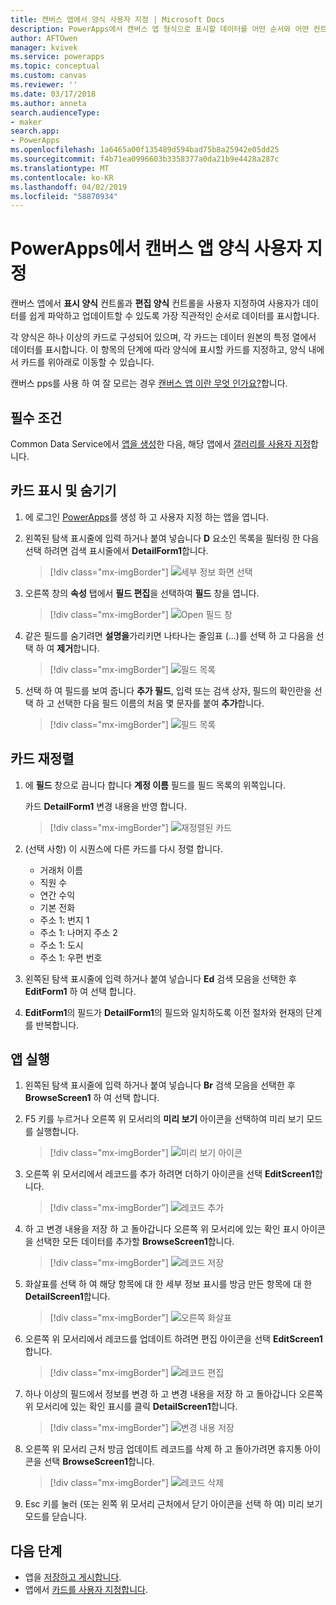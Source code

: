 ```yaml
---
title: 캔버스 앱에서 양식 사용자 지정 | Microsoft Docs
description: PowerApps에서 캔버스 앱 형식으로 표시할 데이터를 어떤 순서와 어떤 컨트롤 방식으로 표시할지 지정합니다.
author: AFTOwen
manager: kvivek
ms.service: powerapps
ms.topic: conceptual
ms.custom: canvas
ms.reviewer: ''
ms.date: 03/17/2018
ms.author: anneta
search.audienceType:
- maker
search.app:
- PowerApps
ms.openlocfilehash: 1a6465a00f135489d594bad75b8a25942e05dd25
ms.sourcegitcommit: f4b71ea0996603b3358377a0da21b9e4428a287c
ms.translationtype: MT
ms.contentlocale: ko-KR
ms.lasthandoff: 04/02/2019
ms.locfileid: "58870934"
---
```

# <a name="customize-a-canvas-app-form-in-powerapps"></a>PowerApps에서 캔버스 앱 양식 사용자 지정

캔버스 앱에서 **표시 양식** 컨트롤과 **편집 양식** 컨트롤을 사용자 지정하여 사용자가 데이터를 쉽게 파악하고 업데이트할 수 있도록 가장 직관적인 순서로 데이터를 표시합니다.

각 양식은 하나 이상의 카드로 구성되어 있으며, 각 카드는 데이터 원본의 특정 열에서 데이터를 표시합니다. 이 항목의 단계에 따라 양식에 표시할 카드를 지정하고, 양식 내에서 카드를 위아래로 이동할 수 있습니다.

캔버스 pps를 사용 하 여 잘 모르는 경우 [캔버스 앱 이란 무엇 인가요?](getting-started.md)합니다.

## <a name="prerequisites"></a>필수 조건

Common Data Service에서 [앱을 생성](data-platform-create-app.md)한 다음, 해당 앱에서 [갤러리를 사용자 지정](customize-layout-sharepoint.md)합니다.

## <a name="show-and-hide-cards"></a>카드 표시 및 숨기기

1. 에 로그인 [PowerApps](http://web.powerapps.com?utm_source=padocs&utm_medium=linkinadoc&utm_campaign=referralsfromdoc)를 생성 하 고 사용자 지정 하는 앱을 엽니다.

1. 왼쪽된 탐색 표시줄에 입력 하거나 붙여 넣습니다 **D** 요소인 목록을 필터링 한 다음 선택 하려면 검색 표시줄에서 **DetailForm1**합니다.

    > [!div class="mx-imgBorder"]
    > ![세부 정보 화면 선택](./media/customize-forms-sharepoint/select-detailform.png)

1. 오른쪽 창의 **속성** 탭에서 **필드 편집**을 선택하여 **필드** 창을 엽니다.

    > [!div class="mx-imgBorder"]
    > ![Open 필드 창](./media/customize-forms-sharepoint/edit-fields.png)

1. 같은 필드를 숨기려면 **설명을**가리키면 나타나는 줄임표 (...)를 선택 하 고 다음을 선택 하 여 **제거**합니다.

    > [!div class="mx-imgBorder"]
    > ![필드 목록](./media/customize-forms-sharepoint/hide-fields.png)

1. 선택 하 여 필드를 보여 줍니다 **추가 필드**, 입력 또는 검색 상자, 필드의 확인란을 선택 하 고 선택한 다음 필드 이름의 처음 몇 문자를 붙여 **추가**합니다.

    > [!div class="mx-imgBorder"]
    > ![필드 목록](./media/customize-forms-sharepoint/show-field.png)

## <a name="reorder-the-cards"></a>카드 재정렬

1. 에 **필드** 창으로 끕니다 합니다 **계정 이름** 필드를 필드 목록의 위쪽입니다.

    카드 **DetailForm1** 변경 내용을 반영 합니다.

    > [!div class="mx-imgBorder"]
    > ![재정렬된 카드](./media/customize-forms-sharepoint/reordered-card.png)

1. (선택 사항) 이 시퀀스에 다른 카드를 다시 정렬 합니다.

    - 거래처 이름
    - 직원 수
    - 연간 수익
    - 기본 전화
    - 주소 1: 번지 1
    - 주소 1: 나머지 주소 2
    - 주소 1: 도시
    - 주소 1: 우편 번호

1. 왼쪽된 탐색 표시줄에 입력 하거나 붙여 넣습니다 **Ed** 검색 모음을 선택한 후 **EditForm1** 하 여 선택 합니다.

1. **EditForm1**의 필드가 **DetailForm1**의 필드와 일치하도록 이전 절차와 현재의 단계를 반복합니다.

## <a name="run-the-app"></a>앱 실행

1. 왼쪽된 탐색 표시줄에 입력 하거나 붙여 넣습니다 **Br** 검색 모음을 선택한 후 **BrowseScreen1** 하 여 선택 합니다.

1. F5 키를 누르거나 오른쪽 위 모서리의 **미리 보기** 아이콘을 선택하여 미리 보기 모드를 실행합니다.

    > [!div class="mx-imgBorder"]
    > ![미리 보기 아이콘](./media/customize-forms-sharepoint/open-preview.png)

1. 오른쪽 위 모서리에서 레코드를 추가 하려면 더하기 아이콘을 선택 **EditScreen1**합니다.

    > [!div class="mx-imgBorder"]
    > ![레코드 추가](./media/customize-forms-sharepoint/add-record.png)

1. 하 고 변경 내용을 저장 하 고 돌아갑니다 오른쪽 위 모서리에 있는 확인 표시 아이콘을 선택한 모든 데이터를 추가할 **BrowseScreen1**합니다.

    > [!div class="mx-imgBorder"]
    > ![레코드 저장](./media/customize-forms-sharepoint/save-record.png)

1. 화살표를 선택 하 여 해당 항목에 대 한 세부 정보 표시를 방금 만든 항목에 대 한 **DetailScreen1**합니다.

    > [!div class="mx-imgBorder"]
    > ![오른쪽 화살표](./media/customize-forms-sharepoint/right-arrow.png)

1. 오른쪽 위 모서리에서 레코드를 업데이트 하려면 편집 아이콘을 선택 **EditScreen1**합니다.

    > [!div class="mx-imgBorder"]
    > ![레코드 편집](./media/customize-forms-sharepoint/edit-record.png)

1. 하나 이상의 필드에서 정보를 변경 하 고 변경 내용을 저장 하 고 돌아갑니다 오른쪽 위 모서리에 있는 확인 표시를 클릭 **DetailScreen1**합니다.

    > [!div class="mx-imgBorder"]
    > ![변경 내용 저장](./media/customize-forms-sharepoint/save-record.png)

1. 오른쪽 위 모서리 근처 방금 업데이트 레코드를 삭제 하 고 돌아가려면 휴지통 아이콘을 선택 **BrowseScreen1**합니다.

    > [!div class="mx-imgBorder"]
    > ![레코드 삭제](./media/customize-forms-sharepoint/delete-record.png)

1. Esc 키를 눌러 (또는 왼쪽 위 모서리 근처에서 닫기 아이콘을 선택 하 여) 미리 보기 모드를 닫습니다.

## <a name="next-steps"></a>다음 단계

- 앱을 [저장하고 게시합니다](save-publish-app.md).
- 앱에서 [카드를 사용자 지정합니다](customize-card.md).